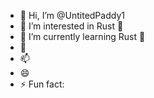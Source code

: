- 👋 Hi, I’m @UntitedPaddy1
- 👀 I’m interested in Rust 🦀
- 🌱 I’m currently learning Rust 🦀
- 💞️ 
- 📫 
- 😄 
- ⚡ Fun fact: 

<!---
UntitedPaddy1/UntitedPaddy1 is a ✨ special ✨ repository because its `README.md` (this file) appears on your GitHub profile.
You can click the Preview link to take a look at your changes.
--->

